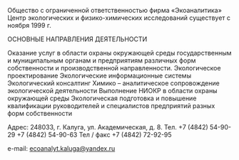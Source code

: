 Общество с ограниченной ответственностью фирма «Экоаналитика»
Центр экологических и физико-химических исследований существует с ноября 1999 г.


ОСНОВНЫЕ НАПРАВЛЕНИЯ ДЕЯТЕЛЬНОСТИ

Оказание услуг в области охраны окружающей среды государственным и муниципальным органам и предприятиям различных форм собственности и производственной направленности.
Экологическое проектирование
Экологические информационные системы
Экологический консалтинг
Химико – аналитическое сопровождение экологической деятельности
Выполнение НИОКР в области охраны окружающей среды
Экологическая подготовка и повышение квалификации руководителей и специалистов предприятий разных форм собственности
 
Адрес: 248033, г. Калуга, ул. Академическая, д. 8.
Тел. +7 (4842) 54-90-29
         +7 (4842) 54-90-63
Тел / факс +7 (4842) 72-92-95

e-mail: ecoanalyt.kaluga@yandex.ru
